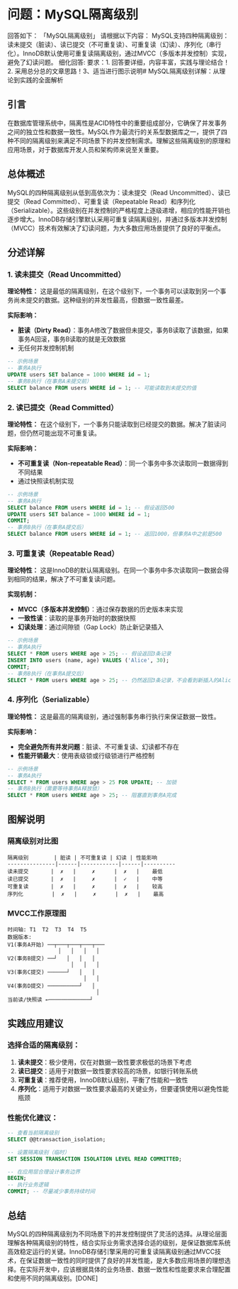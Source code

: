 # 问题：MySQL隔离级别
回答如下：
「MySQL隔离级别」 请根据以下内容：
MySQL支持四种隔离级别：读未提交（脏读）、读已提交（不可重复读）、可重复读（幻读）、序列化（串行化）。InnoDB默认使用可重复读隔离级别，通过MVCC（多版本并发控制）实现，避免了幻读问题。
 细化回答: 
 要求：1. 回答要详细，内容丰富，实践与理论结合！2. 采用总分总的文章思路！3、适当进行图示说明# MySQL隔离级别详解：从理论到实践的全面解析

## 引言

在数据库管理系统中，隔离性是ACID特性中的重要组成部分，它确保了并发事务之间的独立性和数据一致性。MySQL作为最流行的关系型数据库之一，提供了四种不同的隔离级别来满足不同场景下的并发控制需求。理解这些隔离级别的原理和应用场景，对于数据库开发人员和架构师来说至关重要。

## 总体概述

MySQL的四种隔离级别从低到高依次为：读未提交（Read Uncommitted）、读已提交（Read Committed）、可重复读（Repeatable Read）和序列化（Serializable）。这些级别在并发控制的严格程度上逐级递增，相应的性能开销也逐步增大。InnoDB存储引擎默认采用可重复读隔离级别，并通过多版本并发控制（MVCC）技术有效解决了幻读问题，为大多数应用场景提供了良好的平衡点。

## 分述详解

### 1. 读未提交（Read Uncommitted）

**理论特性：**
这是最低的隔离级别，在这个级别下，一个事务可以读取到另一个事务尚未提交的数据。这种级别的并发性最高，但数据一致性最差。

**实际影响：**
- **脏读（Dirty Read）**：事务A修改了数据但未提交，事务B读取了该数据，如果事务A回滚，事务B读取的就是无效数据
- 无任何并发控制机制

```sql
-- 示例场景
-- 事务A执行
UPDATE users SET balance = 1000 WHERE id = 1;
-- 事务B执行（在事务A未提交前）
SELECT balance FROM users WHERE id = 1; -- 可能读取到未提交的值
```

### 2. 读已提交（Read Committed）

**理论特性：**
在这个级别下，一个事务只能读取到已经提交的数据。解决了脏读问题，但仍然可能出现不可重复读。

**实际影响：**
- **不可重复读（Non-repeatable Read）**：同一个事务中多次读取同一数据得到不同结果
- 通过快照读机制实现

```sql
-- 示例场景
-- 事务A执行
SELECT balance FROM users WHERE id = 1; -- 假设返回500
UPDATE users SET balance = 1000 WHERE id = 1;
COMMIT;
-- 事务B执行（在事务A提交后）
SELECT balance FROM users WHERE id = 1; -- 返回1000，但事务A中之前是500
```

### 3. 可重复读（Repeatable Read）

**理论特性：**
这是InnoDB的默认隔离级别。在同一个事务中多次读取同一数据会得到相同的结果，解决了不可重复读问题。

**实现机制：**
- **MVCC（多版本并发控制）**：通过保存数据的历史版本来实现
- **一致性读**：读取的是事务开始时的数据快照
- **幻读处理**：通过间隙锁（Gap Lock）防止新记录插入

```sql
-- 示例场景
-- 事务A执行
SELECT * FROM users WHERE age > 25; -- 假设返回3条记录
INSERT INTO users (name, age) VALUES ('Alice', 30);
COMMIT;
-- 事务B执行（在事务A提交后）
SELECT * FROM users WHERE age > 25; -- 仍然返回3条记录，不会看到新插入的Alice
```

### 4. 序列化（Serializable）

**理论特性：**
这是最高的隔离级别，通过强制事务串行执行来保证数据一致性。

**实际影响：**
- **完全避免所有并发问题**：脏读、不可重复读、幻读都不存在
- **性能开销最大**：使用表级锁或行级锁进行严格控制

```sql
-- 示例场景
-- 事务A执行
SELECT * FROM users WHERE age > 25 FOR UPDATE; -- 加锁
-- 事务B执行（需要等待事务A释放锁）
SELECT * FROM users WHERE age > 25; -- 阻塞直到事务A完成
```

## 图解说明

### 隔离级别对比图
```
隔离级别        | 脏读 | 不可重复读 | 幻读 | 性能影响
---------------|------|------------|------|----------
读未提交       |  ✗   |     ✗      |  ✗   |    最低
读已提交       |  ✗   |     ✗      |  ✓   |    中等
可重复读       |  ✗   |     ✗      |  ✗   |    较高
序列化         |  ✗   |     ✗      |  ✗   |    最高
```

### MVCC工作原理图
```
时间轴: T1  T2  T3  T4  T5
数据版本:
V1(事务A开始) ──┬───┬───┬───┬───
                │   │   │   │
V2(事务B提交) ──┘   │   │   │
                    │   │   │
V3(事务C提交) ──────┘   │   │
                        │   │
V4(事务D提交) ──────────┘   │
                            │
当前读/快照读 ←─────────────┘
```

## 实践应用建议

### 选择合适的隔离级别：

1. **读未提交**：极少使用，仅在对数据一致性要求极低的场景下考虑
2. **读已提交**：适用于对数据一致性要求较高的场景，如银行转账系统
3. **可重复读**：推荐使用，InnoDB默认级别，平衡了性能和一致性
4. **序列化**：适用于对数据一致性要求最高的关键业务，但要谨慎使用以避免性能瓶颈

### 性能优化建议：

```sql
-- 查看当前隔离级别
SELECT @@transaction_isolation;

-- 设置隔离级别（临时）
SET SESSION TRANSACTION ISOLATION LEVEL READ COMMITTED;

-- 在应用层合理设计事务边界
BEGIN;
-- 执行业务逻辑
COMMIT; -- 尽量减少事务持续时间
```

## 总结

MySQL的四种隔离级别为不同场景下的并发控制提供了灵活的选择。从理论层面理解各种隔离级别的特性，结合实际业务需求选择合适的级别，是保证数据库系统高效稳定运行的关键。InnoDB存储引擎采用的可重复读隔离级别通过MVCC技术，在保证数据一致性的同时提供了良好的并发性能，是大多数应用场景的理想选择。在实际开发中，应该根据具体的业务场景、数据一致性和性能要求来合理配置和使用不同的隔离级别。[DONE]
